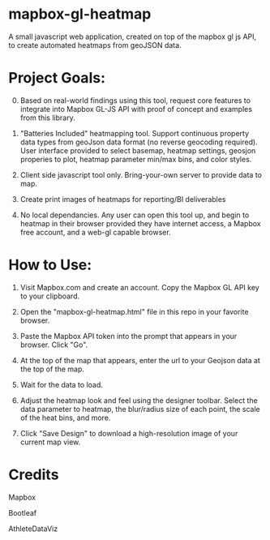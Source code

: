 # mapbox-gl-heatmap
A small javascript web application, created on top of the mapbox gl js API, to create automated heatmaps from geoJSON data.  

# Project Goals:

0) Based on real-world findings using this tool, request core features to integrate into Mapbox GL-JS API with proof of concept and examples from this library.

1) "Batteries Included" heatmapping tool.  Support continuous property data types from geoJson data format (no reverse geocoding required). User interface provided to select basemap, heatmap settings, geosjon properies to plot, heatmap parameter min/max bins, and color styles.

2) Client side javascript tool only.  Bring-your-own server to provide data to map.

3) Create print images of heatmaps for reporting/BI deliverables

4) No local dependancies.  Any user can open this tool up, and begin to heatmap in their browser provided they have internet access, a Mapbox free account, and a web-gl capable browser.

# How to Use:

1) Visit Mapbox.com and create an account.  Copy the Mapbox GL API key to your clipboard.

2) Open the "mapbox-gl-heatmap.html" file in this repo in your favorite browser.

3) Paste the Mapbox API token into the prompt that appears in your browser.  Click "Go".

4) At the top of the map that appears, enter the url to your Geojson data at the top of the map.

5) Wait for the data to load.

6) Adjust the heatmap look and feel using the designer toolbar.  Select the data parameter to heatmap, the blur/radius size of each point, the scale of the heat bins, and more.

7) Click "Save Design" to download a high-resolution image of your current map view.

# Credits
Mapbox

Bootleaf

AthleteDataViz

